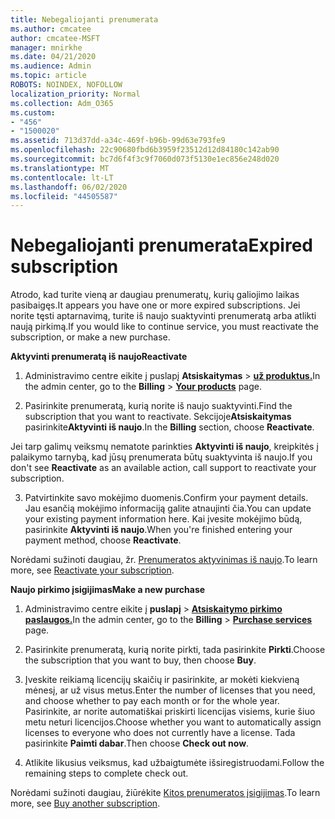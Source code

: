 ```yaml
---
title: Nebegaliojanti prenumerata
ms.author: cmcatee
author: cmcatee-MSFT
manager: mnirkhe
ms.date: 04/21/2020
ms.audience: Admin
ms.topic: article
ROBOTS: NOINDEX, NOFOLLOW
localization_priority: Normal
ms.collection: Adm_O365
ms.custom:
- "456"
- "1500020"
ms.assetid: 713d37dd-a34c-469f-b96b-99d63e793fe9
ms.openlocfilehash: 22c90680fbd6b3959f23512d12d84180c142ab90
ms.sourcegitcommit: bc7d6f4f3c9f7060d073f5130e1ec856e248d020
ms.translationtype: MT
ms.contentlocale: lt-LT
ms.lasthandoff: 06/02/2020
ms.locfileid: "44505587"
---
```

# <a name="expired-subscription"></a><span data-ttu-id="e1df2-102">Nebegaliojanti prenumerata</span><span class="sxs-lookup"><span data-stu-id="e1df2-102">Expired subscription</span></span>

<span data-ttu-id="e1df2-103">Atrodo, kad turite vieną ar daugiau prenumeratų, kurių galiojimo laikas pasibaigęs.</span><span class="sxs-lookup"><span data-stu-id="e1df2-103">It appears you have one or more expired subscriptions.</span></span> <span data-ttu-id="e1df2-104">Jei norite tęsti aptarnavimą, turite iš naujo suaktyvinti prenumeratą arba atlikti naują pirkimą.</span><span class="sxs-lookup"><span data-stu-id="e1df2-104">If you would like to continue service, you must reactivate the subscription, or make a new purchase.</span></span>
  
<span data-ttu-id="e1df2-105">**Aktyvinti prenumeratą iš naujo**</span><span class="sxs-lookup"><span data-stu-id="e1df2-105">**Reactivate**</span></span>
  
1. <span data-ttu-id="e1df2-106">Administravimo centre eikite į puslapį **Atsiskaitymas** \> **[už produktus.](https://go.microsoft.com/fwlink/p/?linkid=842054)**</span><span class="sxs-lookup"><span data-stu-id="e1df2-106">In the admin center, go to the **Billing** \> **[Your products](https://go.microsoft.com/fwlink/p/?linkid=842054)** page.</span></span>

2. <span data-ttu-id="e1df2-107">Pasirinkite prenumeratą, kurią norite iš naujo suaktyvinti.</span><span class="sxs-lookup"><span data-stu-id="e1df2-107">Find the subscription that you want to reactivate.</span></span> <span data-ttu-id="e1df2-108">Sekcijoje**Atsiskaitymas** pasirinkite**Aktyvinti iš naujo**.</span><span class="sxs-lookup"><span data-stu-id="e1df2-108">In the **Billing** section, choose **Reactivate**.</span></span>

<span data-ttu-id="e1df2-109">Jei tarp galimų veiksmų nematote parinkties **Aktyvinti iš naujo**, kreipkitės į palaikymo tarnybą, kad jūsų prenumerata būtų suaktyvinta iš naujo.</span><span class="sxs-lookup"><span data-stu-id="e1df2-109">If you don't see **Reactivate** as an available action, call support to reactivate your subscription.</span></span>

3. <span data-ttu-id="e1df2-110">Patvirtinkite savo mokėjimo duomenis.</span><span class="sxs-lookup"><span data-stu-id="e1df2-110">Confirm your payment details.</span></span> <span data-ttu-id="e1df2-111">Jau esančią mokėjimo informaciją galite atnaujinti čia.</span><span class="sxs-lookup"><span data-stu-id="e1df2-111">You can update your existing payment information here.</span></span> <span data-ttu-id="e1df2-112">Kai įvesite mokėjimo būdą, pasirinkite **Aktyvinti iš naujo**.</span><span class="sxs-lookup"><span data-stu-id="e1df2-112">When you're finished entering your payment method, choose **Reactivate**.</span></span>

<span data-ttu-id="e1df2-113">Norėdami sužinoti daugiau, žr. [Prenumeratos aktyvinimas iš naujo](https://docs.microsoft.com/microsoft-365/commerce/subscriptions/reactivate-your-subscription).</span><span class="sxs-lookup"><span data-stu-id="e1df2-113">To learn more, see [Reactivate your subscription](https://docs.microsoft.com/microsoft-365/commerce/subscriptions/reactivate-your-subscription).</span></span>

<span data-ttu-id="e1df2-114">**Naujo pirkimo įsigijimas**</span><span class="sxs-lookup"><span data-stu-id="e1df2-114">**Make a new purchase**</span></span>
  
1. <span data-ttu-id="e1df2-115">Administravimo centre eikite į **puslapį** \> **[Atsiskaitymo pirkimo paslaugos.](https://go.microsoft.com/fwlink/p/?linkid=868433)**</span><span class="sxs-lookup"><span data-stu-id="e1df2-115">In the admin center, go to the **Billing** \> **[Purchase services](https://go.microsoft.com/fwlink/p/?linkid=868433)** page.</span></span>

2. <span data-ttu-id="e1df2-116">Pasirinkite prenumeratą, kurią norite pirkti, tada pasirinkite **Pirkti**.</span><span class="sxs-lookup"><span data-stu-id="e1df2-116">Choose the subscription that you want to buy, then choose **Buy**.</span></span>

3. <span data-ttu-id="e1df2-117">Įveskite reikiamą licencijų skaičių ir pasirinkite, ar mokėti kiekvieną mėnesį, ar už visus metus.</span><span class="sxs-lookup"><span data-stu-id="e1df2-117">Enter the number of licenses that you need, and choose whether to pay each month or for the whole year.</span></span> <span data-ttu-id="e1df2-118">Pasirinkite, ar norite automatiškai priskirti licencijas visiems, kurie šiuo metu neturi licencijos.</span><span class="sxs-lookup"><span data-stu-id="e1df2-118">Choose whether you want to automatically assign licenses to everyone who does not currently have a license.</span></span> <span data-ttu-id="e1df2-119">Tada pasirinkite **Paimti dabar**.</span><span class="sxs-lookup"><span data-stu-id="e1df2-119">Then choose **Check out now**.</span></span>

4. <span data-ttu-id="e1df2-120">Atlikite likusius veiksmus, kad užbaigtumėte išsiregistruodami.</span><span class="sxs-lookup"><span data-stu-id="e1df2-120">Follow the remaining steps to complete check out.</span></span>

<span data-ttu-id="e1df2-121">Norėdami sužinoti daugiau, žiūrėkite [Kitos prenumeratos įsigijimas](https://docs.microsoft.com/microsoft-365/commerce/buy-another-subscription).</span><span class="sxs-lookup"><span data-stu-id="e1df2-121">To learn more, see [Buy another subscription](https://docs.microsoft.com/microsoft-365/commerce/buy-another-subscription).</span></span>